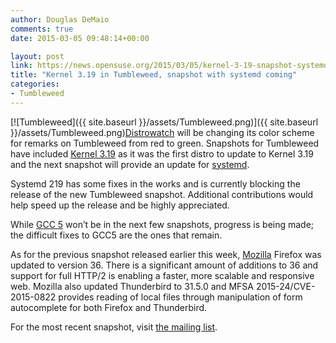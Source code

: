 ```yaml
---
author: Douglas DeMaio
comments: true
date: 2015-03-05 09:48:14+00:00

layout: post
link: https://news.opensuse.org/2015/03/05/kernel-3-19-snapshot-systemd/
title: "Kernel 3.19 in Tumbleweed, snapshot with systemd coming"
categories:
- Tumbleweed
---
```

[![Tumbleweed]({{ site.baseurl }}/assets/Tumbleweed.png)]({{ site.baseurl }}/assets/Tumbleweed.png)[Distrowatch](http://distrowatch.com/table.php?distribution=suse) will be changing its color scheme for remarks on Tumbleweed from red to green. Snapshots for Tumbleweed have included [Kernel 3.19](https://www.kernel.org) as it was the first distro to update to Kernel 3.19 and the next snapshot will provide an update for [systemd](https://wiki.archlinux.org/index.php/systemd).

Systemd 219 has some fixes in the works and is currently blocking the release of the new Tumbleweed snapshot. Additional contributions would help speed up the release and be highly appreciated.

While [GCC 5](https://gcc.gnu.org/gcc-5/changes.html) won’t be in the next few snapshots, progress is being made; the difficult fixes to GCC5 are the ones that remain.

As for the previous snapshot released earlier this week, [Mozilla](https://support.mozilla.org/en-US/) Firefox was updated to version 36. There is a significant amount of additions to 36 and support for full HTTP/2 is enabling a faster, more scalable and responsive web. Mozilla also updated Thunderbird to 31.5.0 and MFSA 2015-24/CVE-2015-0822 provides reading of local files through manipulation of form autocomplete for both Firefox and Thunderbird.

For the most recent snapshot, visit [the mailing list](http://bit.ly/1B9MTi5).		
